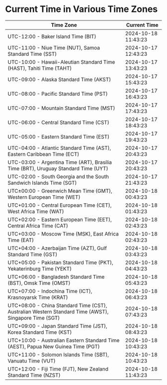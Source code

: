 # Current Time in Various Time Zones

| Time Zone | Current Time |
|-----------|--------------|
| UTC-12:00 - Baker Island Time (BIT) | 2024-10-18 11:43:23 |
| UTC-11:00 - Niue Time (NUT), Samoa Standard Time (SST) | 2024-10-17 12:43:23 |
| UTC-10:00 - Hawaii-Aleutian Standard Time (HAST), Tahiti Time (TAHT) | 2024-10-17 13:43:23 |
| UTC-09:00 - Alaska Standard Time (AKST) | 2024-10-17 15:43:23 |
| UTC-08:00 - Pacific Standard Time (PST) | 2024-10-17 16:43:23 |
| UTC-07:00 - Mountain Standard Time (MST) | 2024-10-17 17:43:23 |
| UTC-06:00 - Central Standard Time (CST) | 2024-10-17 18:43:23 |
| UTC-05:00 - Eastern Standard Time (EST) | 2024-10-17 19:43:23 |
| UTC-04:00 - Atlantic Standard Time (AST), Eastern Caribbean Time (ECT) | 2024-10-17 20:43:23 |
| UTC-03:00 - Argentina Time (ART), Brasília Time (BRT), Uruguay Standard Time (UYT) | 2024-10-17 20:43:23 |
| UTC-02:00 - South Georgia and the South Sandwich Islands Time (SGT) | 2024-10-17 21:43:23 |
| UTC±00:00 - Greenwich Mean Time (GMT), Western European Time (WET) | 2024-10-18 00:43:23 |
| UTC+01:00 - Central European Time (CET), West Africa Time (WAT) | 2024-10-18 01:43:23 |
| UTC+02:00 - Eastern European Time (EET), Central Africa Time (CAT) | 2024-10-18 02:43:23 |
| UTC+03:00 - Moscow Time (MSK), East Africa Time (EAT) | 2024-10-18 02:43:23 |
| UTC+04:00 - Azerbaijan Time (AZT), Gulf Standard Time (GST) | 2024-10-18 03:43:23 |
| UTC+05:00 - Pakistan Standard Time (PKT), Yekaterinburg Time (YEKT) | 2024-10-18 04:43:23 |
| UTC+06:00 - Bangladesh Standard Time (BST), Omsk Time (OMST) | 2024-10-18 05:43:23 |
| UTC+07:00 - Indochina Time (ICT), Krasnoyarsk Time (KRAT) | 2024-10-18 06:43:23 |
| UTC+08:00 - China Standard Time (CST), Australian Western Standard Time (AWST), Singapore Time (SGT) | 2024-10-18 07:43:23 |
| UTC+09:00 - Japan Standard Time (JST), Korea Standard Time (KST) | 2024-10-18 08:43:23 |
| UTC+10:00 - Australian Eastern Standard Time (AEST), Papua New Guinea Time (PGT) | 2024-10-18 10:43:23 |
| UTC+11:00 - Solomon Islands Time (SBT), Vanuatu Time (VUT) | 2024-10-18 10:43:23 |
| UTC+12:00 - Fiji Time (FJT), New Zealand Standard Time (NZST) | 2024-10-18 11:43:23 |
